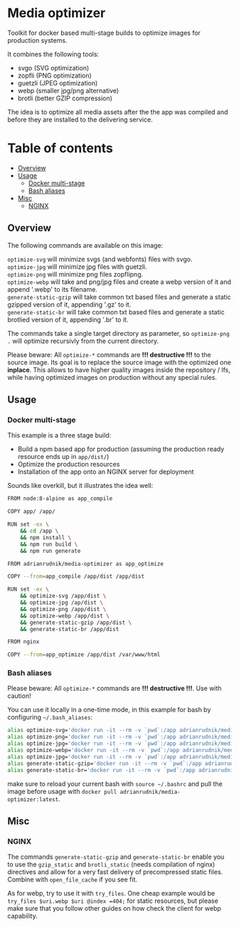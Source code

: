 # Media optimizer

Toolkit for docker based multi-stage builds to optimize images for production systems.

It combines the following tools:

- svgo (SVG optimization)
- zopfli (PNG optimization)
- guetzli (JPEG optimization)
- webp (smaller jpg/png alternative)
- brotli (better GZIP compression)

The idea is to optimize all media assets after the the app was compiled and before they are installed to the delivering service.

# Table of contents
- [Overview](#overview)
- [Usage](#usage)
  - [Docker multi-stage](#docker-multi-stage)
  - [Bash aliases](#bash-aliases)
- [Misc](#misc)
  - [NGINX](#nginx)

## Overview

The following commands are available on this image:

`optimize-svg` will minimize svgs (and webfonts) files with svgo.  
`optimize-jpg` will minimize jpg files with guetzli.  
`optimize-png` will minimize png files zopflipng.  
`optimize-webp` will take and png/jpg files and create a webp version of it and append '.webp' to its filename.  
`generate-static-gzip` will take common txt based files and generate a static gzipped version of it, appending '.gz' to it.  
`generate-static-br` will take common txt based files and generate a static brotlied version of it, appending '.br' to it.  

The commands take a single target directory as parameter, so `optimize-png .` will optimize recursivly from the current directory.

Please beware: All `optimize-*` commands are **!!! destructive !!!** to the source image. Its goal is to replace the source image with the optimized one **inplace**. This allows to have higher quality images inside the repository / lfs, while having optimized images on production without any special rules.

## Usage

### Docker multi-stage

This example is a three stage build:

- Build a npm based app for production (assuming the production ready resource ends up in `app/dist/`)
- Optimize the production resources
- Installation of the app onto an NGINX server for deployment

Sounds like overkill, but it illustrates the idea well:

```sh
FROM node:8-alpine as app_compile

COPY app/ /app/

RUN set -ex \
    && cd /app \
    && npm install \
    && npm run build \
    && npm run generate    

FROM adrianrudnik/media-optimizer as app_optimize

COPY --from=app_compile /app/dist /app/dist

RUN set -ex \
    && optimize-svg /app/dist \
    && optimize-jpg /ap/dist \
    && optimize-png /app/dist \
    && optimize-webp /app/dist \
    && generate-static-gzip /app/dist \
    && generate-static-br /app/dist

FROM nginx

COPY --from=app_optimize /app/dist /var/www/html
```

### Bash aliases

Please beware: All `optimize-*` commands are **!!! destructive !!!**. Use with caution!

You can use it locally in a one-time mode, in this example for bash by configuring `~/.bash_aliases`:

```sh
alias optimize-svg='docker run -it --rm -v `pwd`:/app adrianrudnik/media-optimizer optimize-svg'
alias optimize-png='docker run -it --rm -v `pwd`:/app adrianrudnik/media-optimizer optimize-png'
alias optimize-jpg='docker run -it --rm -v `pwd`:/app adrianrudnik/media-optimizer optimize-jpg'
alias optimize-webp='docker run -it --rm -v `pwd`:/app adrianrudnik/media-optimizer optimize-webp'
alias optimize-jpg='docker run -it --rm -v `pwd`:/app adrianrudnik/media-optimizer optimize-jpg'
alias generate-static-gzip='docker run -it --rm -v `pwd`:/app adrianrudnik/media-optimizer generate-static-gzip'
alias generate-static-br='docker run -it --rm -v `pwd`:/app adrianrudnik/media-optimizer generate-static-br'
```

make sure to reload your current bash with `source ~/.bashrc` and pull the image before usage with `docker pull adrianrudnik/media-optimizer:latest`.

## Misc

### NGINX

The commands `generate-static-gzip` and `generate-static-br` enable you to use the `gzip_static` and `brotli_static` (needs compilation of nginx) directives and allow for a very fast delivery of precompressed static files. Combine with `open_file_cache` if you see fit.

As for webp, try to use it with `try_files`. One cheap example would be `try_files $uri.webp $uri @index =404;` for static resources, but please make sure that you follow other guides on how check the client for webp capability.
